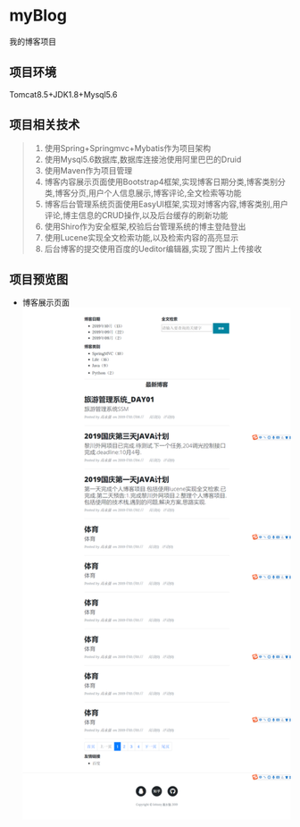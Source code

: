 # myBlog
我的博客项目
## 项目环境
Tomcat8.5+JDK1.8+Mysql5.6
## 项目相关技术
>1. 使用Spring+Springmvc+Mybatis作为项目架构
>2. 使用Mysql5.6数据库,数据库连接池使用阿里巴巴的Druid
>3. 使用Maven作为项目管理
>4. 博客内容展示页面使用Bootstrap4框架,实现博客日期分类,博客类别分类,博客分页,用户个人信息展示,博客评论,全文检索等功能
>5. 博客后台管理系统页面使用EasyUI框架,实现对博客内容,博客类别,用户评论,博主信息的CRUD操作,以及后台缓存的刷新功能
>6. 使用Shiro作为安全框架,校验后台管理系统的博主登陆登出
>7. 使用Lucene实现全文检索功能,以及检索内容的高亮显示
>8. 后台博客的提交使用百度的Ueditor编辑器,实现了图片上传接收
## 项目预览图
- 博客展示页面
![博客展示页面](https://github.com/yongqiangG/myBlog/blob/master/src/main/webapp/static/userImages/2019-10-09_233723.png)
